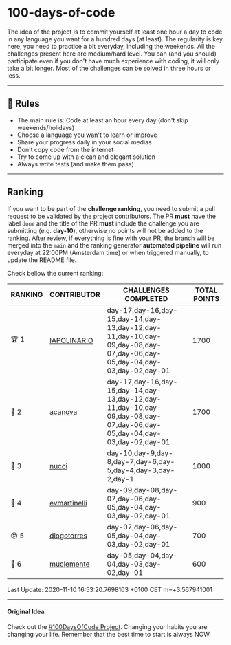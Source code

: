 # 100-days-of-code

The idea of the project is to commit yourself at least one hour a day to code in any language you want for a hundred days (at least). The regularity is key here, you need to practice a bit everyday, including the weekends.
All the challenges present here are medium/hard level. You can (and you should) participate even if you don't have much experience with coding, it will only take a bit longer.
Most of the challenges can be solved in three hours or less.

---

## 🚩 Rules

- The main rule is: Code at least an hour every day (don't skip weekends/holidays)
- Choose a language you wan't to learn or improve
- Share your progress daily in your social medias
- Don't copy code from the internet
- Try to come up with a clean and elegant solution
- Always write tests (and make them pass)

---

## Ranking

If you want to be part of the **challenge ranking**, you need to submit a pull request to be validated by the project contributors. The PR **must** have the label `done` and the title of the PR **must** include the challenge you are submitting (e.g. **day-10**), otherwise no points will not be added to the ranking.
After review, if everything is fine with your PR, the branch will be merged into the `main` and the ranking generator **automated pipeline** will run everyday at 22:00PM (Amsterdam time) or when triggered manually, to update the README file.

Check bellow the current ranking:

|       RANKING       |                   CONTRIBUTOR                   |                                                  CHALLENGES COMPLETED                                                  | TOTAL POINTS |
|---------------------|-------------------------------------------------|------------------------------------------------------------------------------------------------------------------------|--------------|
| :trophy: 1          | [IAPOLINARIO](https://github.com/IAPOLINARIO)   | day-17,day-16,day-15,day-14,day-13,day-12,day-11,day-10,day-09,day-08,day-07,day-06,day-05,day-04,day-03,day-02,day-01 |         1700 |
| :2nd_place_medal: 2 | [acanova](https://github.com/acanova)           | day-17,day-16,day-15,day-14,day-13,day-12,day-11,day-10,day-09,day-08,day-07,day-06,day-05,day-04,day-03,day-02,day-01 |         1700 |
| :3rd_place_medal: 3 | [nucci](https://github.com/nucci)               | day-10,day-9,day-8,day-7,day-6,day-5,day-4,day-3,day-2,day-1                                                           |         1000 |
| :imp: 4             | [evmartinelli](https://github.com/evmartinelli) | day-09,day-08,day-07,day-06,day-05,day-04,day-03,day-02,day-01                                                         |          900 |
| :confused: 5        | [diogotorres](https://github.com/diogotorres)   | day-07,day-06,day-05,day-04,day-03,day-02,day-01                                                                       |          700 |
| :poop: 6            | [muclemente](https://github.com/muclemente)     | day-05,day-04,day-04,day-03,day-02,day-01                                                                              |          600 |

Last Update: 2020-11-10 16:53:20.7698103 +0100 CET m=+3.567941001

---

#### Original Idea

Check out the [#100DaysOfCode Project](https://www.100daysofcode.com/). Changing your habits you are changing your life. Remember that the best time to start is always NOW.
